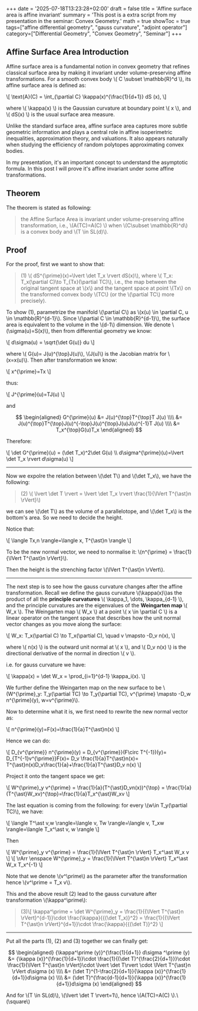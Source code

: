 +++
date = '2025-07-18T13:23:28+02:00'
draft = false
title = 'Affine surface area is affine invariant'
summary = 'This post is a extra script from my presentation in the seminar: Convex Geometry.'
math = true
showToc = true
tags=["affine differential geometry", "gauss curvature", "adjoint operator"]
category=["Differential Geometry", "Convex Geometry", "Seminar"]
+++


## Affine Surface Area Introduction

Affine surface area is a fundamental notion in convex geometry that refines classical surface area by making it invariant under volume-preserving affine transformations. For a smooth convex body \\( C \subset \mathbb{R}^d \\), its affine surface area is defined as:

\\[
\text{A}(C) = \int_{\partial C} \kappa(x)^{\frac{1}{d+1}} dS (x),
\\]

where \\( \kappa(x) \\) is the Gaussian curvature at boundary point \\( x \\), and \\( dS(x) \\) is the usual surface area measure.

Unlike the standard surface area, affine surface area captures more subtle geometric information and plays a central role in affine isoperimetric inequalities, approximation theory, and valuations. It also appears naturally when studying the efficiency of random polytopes approximating convex bodies.

In my presentation, it's an important concept to understand the asymptotic formula. In this post I will prove it's affine invariant under some affine transformations.

## Theorem

The theorem is stated as following:

> the Affine Surface Area is invariant under volume-preserving affine transformation, i.e., \\(A(TC)=A(C) \\) when \\(C\subset \mathbb{R}^d\\) is a convex body and \\(T \in SL(d)\\).

## Proof

For the proof, first we want to show that:

> (1) \\( dS^{\prime}(x)=\lvert \det T_x \rvert dS(x)\\), where \\( T_x: T_x(\partial C)\to T_{Tx}(\partial TC)\\), i.e., the map between the original tangent space at \\(x\\) and the tangent space at point \\(Tx\\) on the transformed convex body \\(TC\\) (or the \\(\partial TC\\) more precisely).

To show (1), parametrize the manifold \\(\partial C\\) as \\(x(u) \in \partial C, u \in \mathbb{R}^{d-1}\\). Since \\(\partial C \in \mathbb{R}^{d-1}\\), the surface area is equivalent to the volume in the \\(d-1\\) dimension. We denote \\(\sigma(u)=S(x)\\), then from differential geometry we know:

\\[
    d\sigma(u) = \sqrt{\det G(u)} du
\\]

where \\( G(u)= J(u)^{\top}J(u)\\), \\(J(u)\\) is the Jacobian matrix for \\(x=x(u)\\). Then after transformation we know:

\\[
    x^{\prime}=Tx
\\]

thus:

\\[
    J^{\prime}(u)=TJ(u)
\\]

and

$$
\begin{aligned}
G^{\prime}(u)  &= J(u)^{\top}T^{\top}T J(u)  \\\\
&= J(u)^{\top}T^{\top}J(u)^{-\top}J(u)^{\top}J(u)J(u)^{-1}T J(u) \\\\
&= T_x^{\top}G(u)T_x
\end{aligned}
$$

Therefore:

\\[
    \det G^{\prime}(u) = (\det T_x)^2\det G(u) \\\\
    d\sigma^{\prime}(u)=\lvert \det T_x \rvert d\sigma(u)
\\]

---

Now we expolre the relation between \\(\det T\\) and \\(\det T_x\\), we have the following:

> (2) \\( \lvert \det T \rvert = \lvert \det T_x \rvert \frac{1}{\lVert T^{\ast}n \rVert}\\)

we can see \\(\det T\\) as the volume of a parallelotope, and \\(\det T_x\\) is the bottom's area. So we need to decide the height.

Notice that:

\\[
    \langle Tx,n \rangle=\langle x, T^{\ast}n \rangle
\\]

To be the new normal vector, we need to normalise it: \\(n^{\prime} = \frac{1}{\lVert T^{\ast}n \rVert}\\).

Then the height is the strenching factor \\(\lVert T^{\ast}n \rVert\\).

---

The next step is to see how the gauss curvature changes after the affine transformation. Recall we define the gauss curvature \\(\kappa(x)\\)as the product of all the **principle curvatures** \\( \kappa_1, \dots, \kappa_{d-1} \\), and the principle curvatures are the eigenvalues of the **Weingarten map** \\( W_x \\). The Weingarten map \\( W_x \\) at a point \\( x \in \partial C \\) is a linear operator on the tangent space that describes how the unit normal vector changes as you move along the surface:

\\[
W_x: T_x(\partial C) \to T_x(\partial C), \quad v \mapsto -D_v n(x),
\\]

where \\( n(x) \\) is the outward unit normal at \\( x \\), and \\( D_v n(x) \\) is the directional derivative of the normal in direction \\( v \\).

i.e. for gauss curvature we have:

\\[
\kappa(x) = \det W_x = \prod_{i=1}^{d-1} \kappa_i(x).
\\]

We further define the Weingarten map on the new surface to be \\(W^{\prime}_y: T_y(\partial TC) \to T_y(\partial TC), v^{\prime} \mapsto -D_w n^{\prime}(y), w=v^{\prime}\\).

Now to determine what it is, we first need to rewrite the new normal vector as:

\\[
    n^{\prime}(y)=F(x)=\frac{1}{a}T^{\ast}n(x)
\\]

Hence we can do:

\\[
    D_{v^{\prime}} n^{\prime}(y) = D_{v^{\prime}}(F\circ T^{-1})(y)= D_{T^{-1}v^{\prime}}F(x)= D_v \frac{1}{a}T^{\ast}n(x)= T^{\ast}n(x)D_v\frac{1}{a}+\frac{1}{a}T^{\ast}D_v n(x)
\\]

Project it onto the tangent space we get:

\\[
    W^{\prime}_y v^{\prime} = \frac{1}{a}(T^{\ast}D_vn(x))^{\top} = \frac{1}{a}(T^{\ast}W_xv)^{\top}=\frac{1}{a}T_x^{\ast}W_xv
\\]

The last equation is coming from the following: for every \\(w\in T_y(\partial TC)\\), we have:

\\[
    \langle T^\ast v,w \rangle=\langle v, Tw \rangle=\langle v, T_xw \rangle=\langle T_x^\ast v, w \rangle
\\]

Then

\\[
    W^{\prime}_y v^{\prime} = \frac{1}{\lVert T^{\ast}n \rVert} T_x^\ast W_x v
\\]
\\[
    \rArr \enspace W^{\prime}_y = \frac{1}{\lVert T^{\ast}n \rVert} T_x^\ast W_x T_x^{-1}
\\]

Note that we denote \\(v^\prime\\) as the parameter after the transformation hence \\(v^\prime = T_x v\\).

This and the above result (2) lead to the gauss curvature after transformation \\(\kappa^\prime\\):

>(3)\\[
    \kappa^\prime = \det W^{\prime}_y = \frac{1}{{\lVert T^{\ast}n \rVert}^{d-1}}\cdot \frac{\kappa}{{(\det T_x)}^2} = \frac{1}{{\lVert T^{\ast}n \rVert}^{d+1}}\cdot \frac{\kappa}{{(\det T)}^2}
\\]

---

Put all the parts (1), (2) and (3) together we can finally get:

$$
\begin{aligned}
{\kappa^\prime (y)}^{\frac{1}{d+1}} d\sigma ^\prime (y) &= {\kappa (x)}^{\frac{1}{d+1}}\cdot \frac{1}{(\det T)^{\frac{2}{d+1}}}\cdot \frac{1}{\lVert T^{\ast}n \rVert}\cdot \lvert \det T\rvert \cdot \lVert T^{\ast}n \rVert d\sigma (x) \\\\
&= (\det T)^{1-\frac{2}{d+1}}{\kappa (x)}^{\frac{1}{d+1}}d\sigma (x) \\\\
&= (\det T)^{\frac{d-1}{d+1}}{\kappa (x)}^{\frac{1}{d+1}}d\sigma (x)
\end{aligned}
$$

And for \\(T \in SL(d)\\), \\(\lvert \det T \rvert=1\\), hence \\(A(TC)=A(C) \\).\\(\square\\)